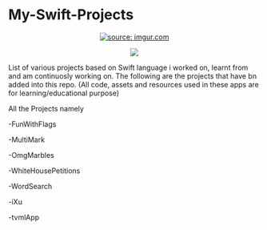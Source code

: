 # My-Swift-Projects

<p align="center">
  <a href="https://imgur.com/SajZa44"><img src="https://i.imgur.com/SajZa44.jpg" title="source: imgur.com" /></a>
</p>
<p align="center">
<img src="https://img.shields.io/badge/Swift-5.0-green.svg" />
</p>


List of various projects based on Swift language i worked on, learnt from and am continuosly working on.
The following are the projects that have bn added into this repo.
(All code, assets and resources  used in these apps are for learning/educational purpose)

All the Projects namely

-FunWithFlags

-MultiMark

-OmgMarbles	

-WhiteHousePetitions	

-WordSearch	

-iXu

-tvmlApp

